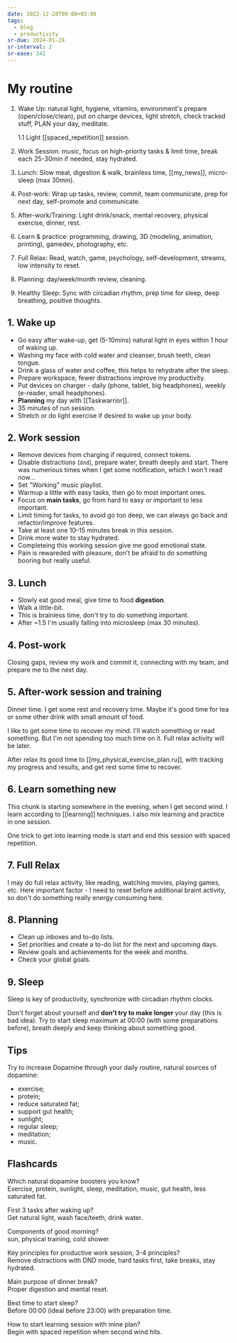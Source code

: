 ```yaml
---
date: 2022-12-28T00:00+03:00
tags:
  - blog
  - productivity
sr-due: 2024-01-28
sr-interval: 2
sr-ease: 241
---
```


# My routine

1. Wake Up: natural light, hygiene, vitamins, environment's prepare
   (open/close/clean), put on charge devices, light stretch, check tracked
   stuff, PLAN your day, meditate.

    1.1 Light [[spaced_repetition]] session.

2. Work Session: music, focus on high-priority tasks & limit time, break each
   25-30min if needed, stay hydrated.

3. Lunch: Slow meal, digestion & walk, brainless time, [[my_news]], micro-sleep
   (max 30min).

4. Post-work: Wrap up tasks, review, commit, team communicate, prep for next
   day, self-promote and communicate.

5. After-work/Training: Light drink/snack, mental recovery, physical exercise,
   dinner, rest.

6. Learn & practice: programming, drawing, 3D (modeling, animation, printing),
   gamedev, photography, etc.

7. Full Relax: Read, watch, game, psychology, self-development, streams, low
   intensity to reset.

8. Planning: day/week/month review, cleaning.

9. Healthy Sleep: Sync with circadian rhythm, prep time for sleep, deep
   breathing, positive thoughts.

## 1. Wake up

- Go easy after wake-up, get (5-10mins) natural light in eyes within 1 hour of
  waking up.
- Washing my face with cold water and cleanser, brush teeth, clean tongue.
- Drink a glass of water and coffee, this helps to rehydrate after the sleep.
- Prepare workspace, fewer distractions improve my productivity.
- Put devices on charger - daily (phone, tablet, big headphones), weekly
  (e-reader, small headphones).
- **Planning** my day with [[Taskwarrior]].
- 35 minutes of run session.
- Stretch or do light exercise if desired to wake up your body.

## 2. Work session

- Remove devices from charging if required, connect tokens.
- Disable distractions (`dnd`), prepare water, breath deeply and start. There
  was numerious times when I get some notification, which I won't read now...
- Set "Working" music playlist.
- Warmup a little with easy tasks, then go to most important ones.
- Focus on **main tasks**, go from hard to easy or important to less important.
- Limit timing for tasks, to avoid go too deep, we can always go back and
  refactor/improve features.
- Take at least one 10–15 minutes break in this session.
- Drink more water to stay hydrated.
- Completeing this working session give me good emotional state.
- Pain is rewareded with pleasure, don't be afraid to do something booring but
  really useful.

## 3. Lunch

- Slowly eat good meal, give time to food **digestion**.
- Walk a little-bit.
- This is brainless time, don't try to do something important.
- After ~1.5 I'm usually falling into microsleep (max 30 minutes).

## 4. Post-work

Closing gaps, review my work and commit it, connecting with my team, and prepare
me to the next day.

## 5. After-work session and training

Dinner time. I get some rest and recovery time. Maybe it's good time for tea or
some other drink with small amount of food.

I like to get some time to recover my mind. I'll watch something or read
something. But I'm not spending too much time on it. Full relax activity will be
later.

After relax its good time to [[my_physical_exercise_plan.ru]], with tracking my
progress and results, and get rest some time to recover.

## 6. Learn something new

This chunk is starting somewhere in the evening, when I get second wind. I learn
according to [[learning]] techniques. I also mix learning and practice in one
session.

One trick to get into learning mode is start and end this session with spaced
repetition.

## 7. Full Relax

I may do full relax activity, like reading, watching movies, playing games, etc.
Here important factor - I need to reset before additional braint activity, so
don't do something really energy consuming here.

## 8. Planning

- Clean up inboxes and to-do lists.
- Set priorities and create a to-do list for the next and upcoming days.
- Review goals and achievements for the week and months.
- Check your global goals.

## 9. Sleep

Sleep is key of productivity, synchronize with circadian rhythm clocks.

Don't forget about yourself and **don't try to make longer** your day (this is
bad idea). Try to start sleep maximum at 00:00 (with some preparations before),
breath deeply and keep thinking about something good.

## Tips

Try to increase Dopamine through your daily routine, natural sources of
dopamine:

- exercise;
- protein;
- reduce saturated fat;
- support gut health;
- sunlight;
- regular sleep;
- meditation;
- music.

## Flashcards

Which natural dopamine boosters you know?
<br class="f">
Exercise, protein, sunlight, sleep, meditation, music, gut
health, less saturated fat. <!--SR:!2025-06-28,1,221-->

First 3 tasks after waking up?
<br class="f">
Get natural light, wash face/teeth, drink water. <!--SR:!2025-06-28,1,221-->

Components of good morning?
<br class="f">
sun, physical training, cold shower <!--SR:!2025-06-28,1,221-->

Key principles for productive work session, 3-4 principles?
<br class="f">
Remove distractions with DND mode, hard tasks first, take breaks,
stay hydrated. <!--SR:!2025-06-28,1,221-->

Main purpose of dinner break?
<br class="f">
Proper digestion and mental reset. <!--SR:!2025-06-28,1,221-->

Best time to start sleep?
<br class="f">
Before 00:00 (ideal before 23:00) with preparation time. <!--SR:!2025-06-29,2,241-->

How to start learning session with mine plan?
<br class="f">
Begin with spaced repetition when second wind hits. <!--SR:!2025-06-28,1,221-->
